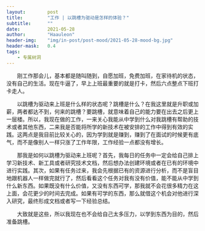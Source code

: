 ```yaml
---
layout:        post
title:         "工作 | 以跳槽为驱动是怎样的体验？"
subtitle:      ""
date:          2021-05-28
author:        "Haauleon"
header-img:    "img/in-post/post-mood/2021-05-28-mood-bg.jpg"
header-mask:   0.4
tags:
    - 专属树洞
---
```


&emsp;&emsp;刚工作那会儿，基本都是随叫随到，自愿加班，免费加班，在家待机的状态，没有自己的生活。现在牛逼了，早上上班最重要的就是打卡，然后六点整点下班打卡走人。            

&emsp;&emsp;以跳槽为驱动来上班是什么样的状态呢？跳槽是什么？在我这里就是升职或加薪，两者都达不到，何来的跳槽？要跳槽，就意味着自己的能力要在出去之后更上一层楼。所以，我现在做的工作，一来关心我能从中学到什么对我跳槽有帮助的技术或者其他东西，二来我是否能将所学的新技术在被安排的工作中得到有效的实践。这两点是我目前比较关心的，因为学到就是赚到，赚到了在面试的时候更有底气，而不是像别人一样只涨了工作年限，工作经验一点都没有增长。             

&emsp;&emsp;那我是如何以跳槽为驱动来上班呢？首先，我每日的任务中一定会给自己排上学习新技术、新工具或者研究技术文档，然后想办法创建环境或者在已有的环境中进行实践。其次，如果有任务过来，我会先根据已有的资源进行分析，而不是盲目地跟机器人一样做完就行了，然后看看这个任务对我有没有价值，能不能从中学到什么新东西。如果既没有什么价值，又没有东西可学，那我就不会花很多精力在这上面，会花更少的时间去完成。如果有可学的东西，那么就借这个机会对他进行深入研究，最终形成文档或者写一下经验总结。              

&emsp;&emsp;大致就是这些，所以我现在也不会给自己太多压力，以学到东西为目的，然后准备跳槽。